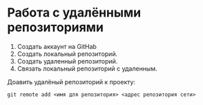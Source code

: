 # **Работа с удалёнными репозиториями**

1. Создать аккаунт на GitHab
2. Создать локальный репозиторий.
3. Создать удаленный репозиторий.
4. Связать локальный репозиторий с удаленным.

Доавить удалёный репозиторий к проекту:
```
git remote add <имя для репозитория> <адрес репозитория сети>
```
